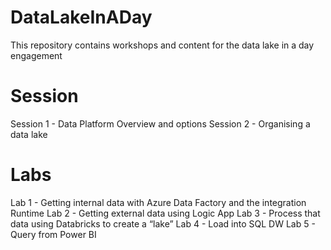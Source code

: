 # DataLakeInADay
This repository contains workshops and content for the data lake in a day engagement

# Session

Session 1 - Data Platform Overview and options
Session 2 - Organising a data lake

# Labs

Lab 1 - Getting internal data with Azure Data Factory and the integration Runtime
Lab 2 - Getting external data using Logic App
Lab 3 - Process that data using Databricks to create a “lake”
Lab 4 - Load into SQL DW
Lab 5 - Query from Power BI
